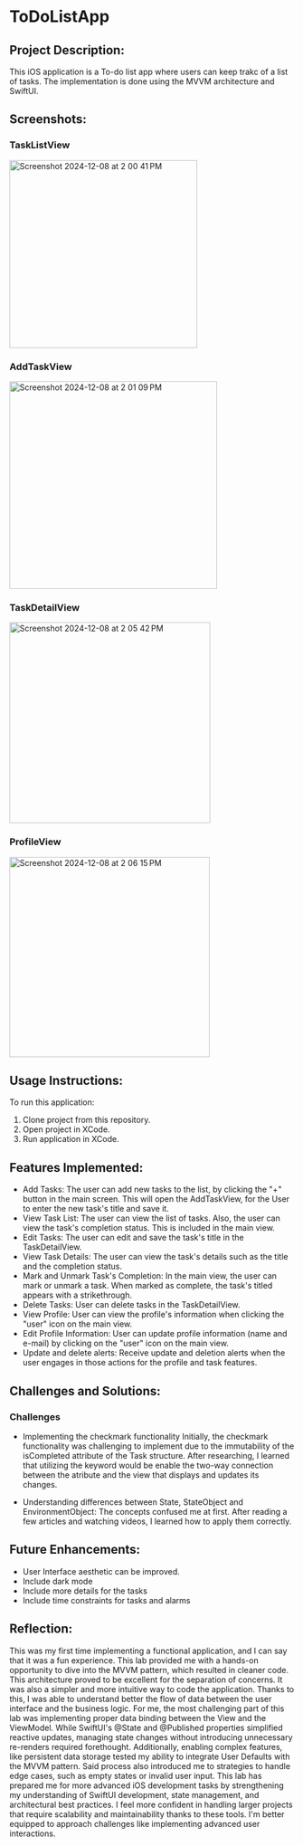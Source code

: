 # ToDoListApp
## Project Description: 
This iOS application is a To-do list app where users can keep trakc of a list of tasks. The implementation is done using the MVVM architecture and SwiftUI. 

## Screenshots:
### TaskListView
<img width="332" alt="Screenshot 2024-12-08 at 2 00 41 PM" src="https://github.com/user-attachments/assets/c194fa85-5d25-466e-8d7e-f9b0b33e137b">

### AddTaskView
<img width="367" alt="Screenshot 2024-12-08 at 2 01 09 PM" src="https://github.com/user-attachments/assets/f60ce22d-eeba-4166-815e-42bfb2d30b87">

### TaskDetailView
<img width="355" alt="Screenshot 2024-12-08 at 2 05 42 PM" src="https://github.com/user-attachments/assets/df94fba1-dbd0-443f-832c-523895e31164">

### ProfileView
<img width="354" alt="Screenshot 2024-12-08 at 2 06 15 PM" src="https://github.com/user-attachments/assets/6c10d918-be18-426f-ba84-c1d5ac1278aa">

## Usage Instructions: 
To run this application:
1. Clone project from this repository.
2. Open project in XCode.
3. Run application in XCode.

## Features Implemented: 
- Add Tasks: The user can add new tasks to the list, by clicking the "+" button in the main screen. This will open the AddTaskView, for the User to enter the new task's title and save it. 
- View Task List: The user can view the list of tasks. Also, the user can view the task's completion status. This is included in the main view.
- Edit Tasks: The user can edit and save the task's title in the TaskDetailView. 
- View Task Details: The user can view the task's details such as the title and the completion status.
- Mark and Unmark Task's Completion: In the main view, the user can mark or unmark a task. When marked as complete, the task's titled appears with a strikethrough.
- Delete Tasks: User can delete tasks in the TaskDetailView.
- View Profile: User can view the profile's information when clicking the "user" icon on the main view.
- Edit Profile Information: User can update profile information (name and e-mail) by clicking on the "user" icon on the main view. 
- Update and delete alerts: Receive update and deletion alerts when the user engages in those actions for the profile and task features.

## Challenges and Solutions: 
### Challenges
- Implementing the checkmark functionality
  Initially, the checkmark functionality was challenging to implement due to the immutability of the isCompleted attribute of the Task structure. After researching, I learned that utilizing the <Binding> keyword would be enable the two-way connection between the atribute and the view that displays and updates its changes.
  
- Understanding differences between State, StateObject and EnvironmentObject: The concepts confused me at first. After reading a few articles and watching videos, I learned how to apply them correctly. 
  
## Future Enhancements: 
- User Interface aesthetic can be improved.
- Include dark mode
- Include more details for the tasks
- Include time constraints for tasks and alarms
  

## Reflection: 
This was my first time implementing a functional application, and I can say that it was a fun experience. This lab provided me with a hands-on opportunity to dive into the MVVM pattern, which resulted in cleaner code. This architecture proved to be excellent for the separation of concerns. It was also a simpler and more intuitive way to code the application. Thanks to this, I was able to understand better the flow of data between the user interface and the business logic. For me, the most challenging part of this lab was implementing proper data binding between the View and the ViewModel. While SwiftUI's @State and @Published properties simplified reactive updates, managing state changes without introducing unnecessary re-renders required forethought. Additionally, enabling complex features, like persistent data storage tested my ability to integrate User Defaults with the MVVM pattern. Said process also introduced me to strategies to handle edge cases, such as empty states or invalid user input. This lab has prepared me for more advanced iOS development tasks by strengthening my understanding of SwiftUI development, state management, and architectural best practices. I feel more confident in handling larger projects that require scalability and maintainability thanks to these tools. I'm better equipped to approach challenges like implementing advanced user interactions. 
